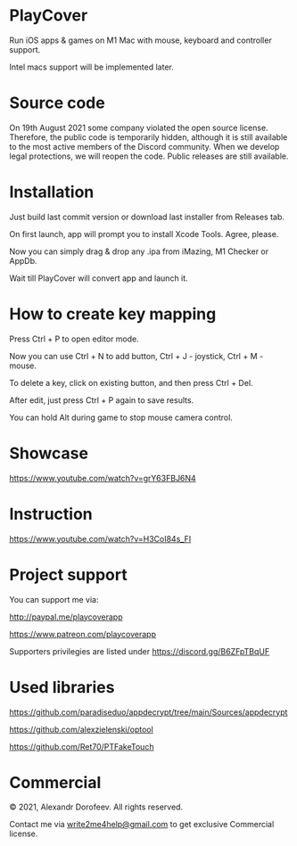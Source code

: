 # PlayCover
Run iOS apps & games on M1 Mac with mouse, keyboard and controller support.

Intel macs support will be implemented later.

# Source code

On 19th August 2021 some company violated the open source license. Therefore, the public code is temporarily hidden, although it is still available to the most active members of the Discord community. When we develop legal protections, we will reopen the code. Public releases are still available.

# Installation

Just build last commit version or download last installer from Releases tab.

On first launch, app will prompt you to install Xcode Tools. Agree, please.

Now you can simply drag & drop any .ipa from iMazing, M1 Checker or AppDb.

Wait till PlayCover will convert app and launch it.

# How to create key mapping

Press Ctrl + P to open editor mode.

Now you can use Ctrl + N to add button, Ctrl + J - joystick, Ctrl + M - mouse.

To delete a key, click on existing button, and then press Ctrl + Del.

After edit, just press Ctrl + P again to save results.

You can hold Alt during game to stop mouse camera control.

# Showcase

https://www.youtube.com/watch?v=grY63FBJ6N4

# Instruction

https://www.youtube.com/watch?v=H3CoI84s_FI

# Project support

You can support me via:

http://paypal.me/playcoverapp

https://www.patreon.com/playcoverapp

Supporters privilegies are listed under https://discord.gg/B6ZFpTBqUF

# Used libraries

https://github.com/paradiseduo/appdecrypt/tree/main/Sources/appdecrypt

https://github.com/alexzielenski/optool

https://github.com/Ret70/PTFakeTouch

# Commercial

© 2021, Alexandr Dorofeev. All rights reserved.

Contact me via write2me4help@gmail.com to get exclusive Commercial license.

